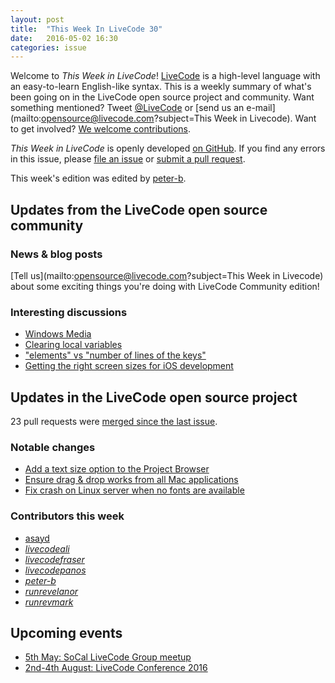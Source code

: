 ```yaml
---
layout: post
title:  "This Week In LiveCode 30"
date:   2016-05-02 16:30
categories: issue
---
```


Welcome to *This Week in LiveCode*!  [LiveCode](https://livecode.com/) is a
high-level language with an easy-to-learn English-like syntax.  This is a
weekly summary of what's been going on in the LiveCode open source project and
community.  Want something mentioned?  Tweet
[@LiveCode](https://twitter.com/LiveCode) or
[send us an e-mail](mailto:opensource@livecode.com?subject=This Week in Livecode).
Want to get involved?
[We welcome contributions](https://github.com/livecode/livecode).

*This Week in LiveCode* is openly developed
[on GitHub](https://github.com/livecode/this-week-in-livecode).
If you find any errors in this issue, please
[file an issue](https://github.com/livecode/this-week-in-livecode/issues) or
[submit a pull request](https://github.com/livecode/this-week-in-livecode/pulls).

This week's edition was edited by [peter-b](https://github.com/peter-b).

## Updates from the LiveCode open source community

### News & blog posts

[Tell us](mailto:opensource@livecode.com?subject=This Week in Livecode) about
some exciting things you're doing with LiveCode Community edition!

### Interesting discussions

* [Windows Media](http://lists.runrev.com/pipermail/use-livecode/2016-April/226306.html)
* [Clearing local variables](http://lists.runrev.com/pipermail/use-livecode/2016-April/226353.html)
* ["elements" vs "number of lines of the keys"](http://forums.livecode.com/viewtopic.php?f=9&t=27155)
* [Getting the right screen sizes for iOS development](http://forums.livecode.com/viewtopic.php?f=49&t=27103)

## Updates in the LiveCode open source project

23 pull requests were [merged since the last issue](https://github.com/search?l=&o=asc&s=created&type=Issues&utf8=%E2%9C%93&q=org%3Alivecode+is%3Apublic+is%3Apr+is%3Amerged+merged%3A2016-04-25..2016-05-01).

### Notable changes

- [Add a text size option to the Project Browser](https://github.com/livecode/livecode-ide/pull/1126)
- [Ensure drag & drop works from all Mac applications](https://github.com/livecode/livecode/pull/3965)
- [Fix crash on Linux server when no fonts are available](https://github.com/livecode/livecode/pull/3979)

### Contributors this week

- [asayd](https://github.com/asayd)
- *[livecodeali](https://github.com/livecodeali)*
- *[livecodefraser](https://github.com/livecodefraser)*
- *[livecodepanos](https://github.com/livecodepanos)*
- *[peter-b](https://github.com/peter-b)*
- *[runrevelanor](https://github.com/runrevelanor)*
- *[runrevmark](https://github.com/runrevmark)*

## Upcoming events

* [5th May: SoCal LiveCode Group meetup](http://forums.livecode.com/viewtopic.php?f=50&t=27164)
* [2nd-4th August: LiveCode Conference 2016](https://livecode.com/edinburgh-2016/)
